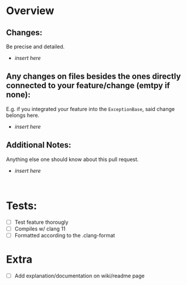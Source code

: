 # Overview

## Changes:
Be precise and detailed.
- *insert here*

## Any changes on files besides the ones directly connected to your feature/change (emtpy if none):
E.g. if you integrated your feature into the `ExceptionBase`, said change belongs here.
- *insert here*

## Additional Notes:
Anything else one should know about this pull request.
- *insert here*

</br>

# Tests:
- [ ] Test feature thorougly  
- [ ] Compiles w/ clang 11  
- [ ] Formatted according to the .clang-format  

# Extra
- [ ] Add explanation/documentation on wiki/readme page
